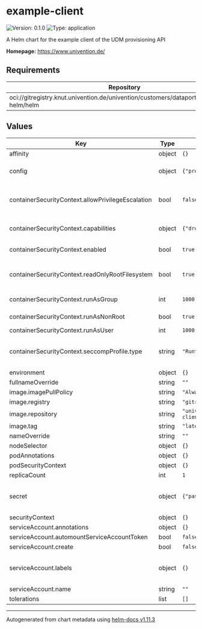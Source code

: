 # example-client

![Version: 0.1.0](https://img.shields.io/badge/Version-0.1.0-informational?style=flat-square) ![Type: application](https://img.shields.io/badge/Type-application-informational?style=flat-square)

A Helm chart for the example client of the UDM provisioning API

**Homepage:** <https://www.univention.de/>

## Requirements

| Repository | Name | Version |
|------------|------|---------|
| oci://gitregistry.knut.univention.de/univention/customers/dataport/upx/common-helm/helm | ums-common(common) | ^0.2.0 |

## Values

| Key | Type | Default | Description |
|-----|------|---------|-------------|
| affinity | object | `{}` |  |
| config | object | `{"provisioningApiHost":"","provisioningApiPort":7777}` | Configuration of the example client |
| containerSecurityContext.allowPrivilegeEscalation | bool | `false` | Enable container privileged escalation. |
| containerSecurityContext.capabilities | object | `{"drop":["ALL"]}` | Security capabilities for container. |
| containerSecurityContext.enabled | bool | `true` | Enable security context. |
| containerSecurityContext.readOnlyRootFilesystem | bool | `true` | Mounts the container's root filesystem as read-only. |
| containerSecurityContext.runAsGroup | int | `1000` | Process group id. |
| containerSecurityContext.runAsNonRoot | bool | `true` | Run container as a user. |
| containerSecurityContext.runAsUser | int | `1000` | Process user id. |
| containerSecurityContext.seccompProfile.type | string | `"RuntimeDefault"` | Disallow custom Seccomp profile by setting it to RuntimeDefault. |
| environment | object | `{}` |  |
| fullnameOverride | string | `""` |  |
| image.imagePullPolicy | string | `"Always"` |  |
| image.registry | string | `"gitregistry.knut.univention.de"` |  |
| image.repository | string | `"univention/customers/dataport/upx/provisioning/example-client"` |  |
| image.tag | string | `"latest"` |  |
| nameOverride | string | `""` |  |
| nodeSelector | object | `{}` |  |
| podAnnotations | object | `{}` |  |
| podSecurityContext | object | `{}` |  |
| replicaCount | int | `1` |  |
| secret | object | `{"password":"t0p-secret"}` | Secret used for authenticating against provisioning API |
| securityContext | object | `{}` |  |
| serviceAccount.annotations | object | `{}` |  |
| serviceAccount.automountServiceAccountToken | bool | `false` |  |
| serviceAccount.create | bool | `false` |  |
| serviceAccount.labels | object | `{}` | Additional custom labels for the ServiceAccount. |
| serviceAccount.name | string | `""` |  |
| tolerations | list | `[]` |  |

----------------------------------------------
Autogenerated from chart metadata using [helm-docs v1.11.3](https://github.com/norwoodj/helm-docs/releases/v1.11.3)
